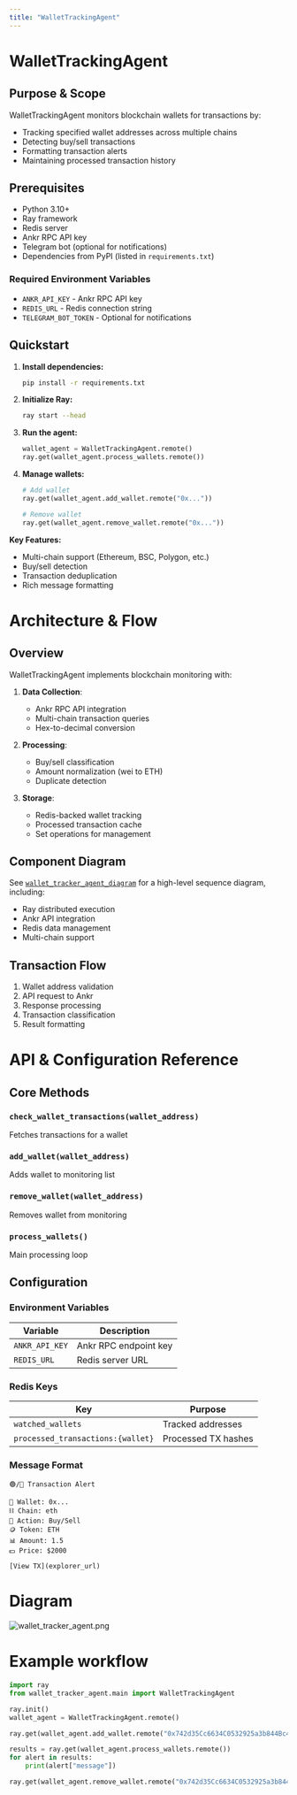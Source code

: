 ```yaml
---
title: "WalletTrackingAgent"
---
```


# WalletTrackingAgent

## Purpose & Scope
WalletTrackingAgent monitors blockchain wallets for transactions by:
- Tracking specified wallet addresses across multiple chains
- Detecting buy/sell transactions
- Formatting transaction alerts
- Maintaining processed transaction history

## Prerequisites
- Python 3.10+
- Ray framework
- Redis server
- Ankr RPC API key
- Telegram bot (optional for notifications)
- Dependencies from PyPI (listed in `requirements.txt`)

### Required Environment Variables
- `ANKR_API_KEY` - Ankr RPC API key
- `REDIS_URL` - Redis connection string
- `TELEGRAM_BOT_TOKEN` - Optional for notifications

## Quickstart
1. **Install dependencies:**
   ```bash
   pip install -r requirements.txt
   ```

2. **Initialize Ray:**
   ```bash
   ray start --head
   ```

3. **Run the agent:**
   ```python
   wallet_agent = WalletTrackingAgent.remote()
   ray.get(wallet_agent.process_wallets.remote())
   ```

4. **Manage wallets:**
   ```python
   # Add wallet
   ray.get(wallet_agent.add_wallet.remote("0x..."))

   # Remove wallet
   ray.get(wallet_agent.remove_wallet.remote("0x..."))
   ```

**Key Features:**
- Multi-chain support (Ethereum, BSC, Polygon, etc.)
- Buy/sell detection
- Transaction deduplication
- Rich message formatting

# Architecture & Flow

## Overview
WalletTrackingAgent implements blockchain monitoring with:

1. **Data Collection**:
   - Ankr RPC API integration
   - Multi-chain transaction queries
   - Hex-to-decimal conversion

2. **Processing**:
   - Buy/sell classification
   - Amount normalization (wei to ETH)
   - Duplicate detection

3. **Storage**:
   - Redis-backed wallet tracking
   - Processed transaction cache
   - Set operations for management

## Component Diagram
See [`wallet_tracker_agent_diagram`](images/diagrams/wallet_tracker_agent.png) for a high-level sequence diagram, including:
- Ray distributed execution
- Ankr API integration
- Redis data management
- Multi-chain support

## Transaction Flow
1. Wallet address validation
2. API request to Ankr
3. Response processing
4. Transaction classification
5. Result formatting

# API & Configuration Reference

## Core Methods

### `check_wallet_transactions(wallet_address)`
Fetches transactions for a wallet

### `add_wallet(wallet_address)`
Adds wallet to monitoring list

### `remove_wallet(wallet_address)`
Removes wallet from monitoring

### `process_wallets()`
Main processing loop

## Configuration

### Environment Variables
| Variable | Description |
|----------|-------------|
| `ANKR_API_KEY` | Ankr RPC endpoint key |
| `REDIS_URL` | Redis server URL |

### Redis Keys
| Key | Purpose |
|-----|---------|
| `watched_wallets` | Tracked addresses |
| `processed_transactions:{wallet}` | Processed TX hashes |

### Message Format
```
🟢/🔴 Transaction Alert

🔗 Wallet: 0x...
⛓️ Chain: eth
💱 Action: Buy/Sell
🪙 Token: ETH
📊 Amount: 1.5
💵 Price: $2000

[View TX](explorer_url)
```

# Diagram

![wallet_tracker_agent.png](/img/wallet_tracker_agent.png)

# Example workflow

```python
import ray
from wallet_tracker_agent.main import WalletTrackingAgent

ray.init()
wallet_agent = WalletTrackingAgent.remote()

ray.get(wallet_agent.add_wallet.remote("0x742d35Cc6634C0532925a3b844Bc454e4438f44e"))  # Example ETH wallet

results = ray.get(wallet_agent.process_wallets.remote())
for alert in results:
    print(alert["message"])

ray.get(wallet_agent.remove_wallet.remote("0x742d35Cc6634C0532925a3b844Bc454e4438f44e"))
```